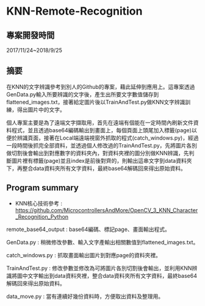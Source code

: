 KNN-Remote-Recognition
=============================

專案開發時間
--------------

2017/11/24~2018/9/25

摘要
------

在KNN的文字辨識參考到別人的Github的專案，藉此延伸到應用上。這專案透過GenData.py輸入所要辨識的文字後，產生出所要文字數值儲存到flattened_images.txt，接著給定圖片後以TrainAndTest.py做KNN文字辨識訓練，得出圖片中的文字。

個人專案主要是為了遠端文字擷取用，首先在遠端有個能在一定時間內刷新文件資料程式，並且透過base64編碼輸出到畫面上，每個頁面上頭尾加入標籤(page)以便於辨識頁面，接著在Local端遠端視窗外抓取的程式(catch_windows.py)，經過一段時間後抓完全部資料，並透過個人修改過的TrainAndTest.py，先將圖片各別做切割後會輸出到對應數字的資料夾內，對資料夾裡的圖分別做KNN辨識，先判斷圖片裡有標籤(page)並且index是前後對齊的，則輸出這串文字到data資料夾下，再整合data資料夾所有文字資料，最終base64解碼回來得出原始資料。

Program summary
-----------------

* KNN核心技術參考 : https://github.com/MicrocontrollersAndMore/OpenCV_3_KNN_Character_Recognition_Python

remote_base64_output : base64編碼、標記page、畫面輸出程式。

GenData.py : 稍微修改參數、輸入文字產輸出相關數值到flattened_images.txt。

catch_windows.py : 抓取畫面輸出圖片到對應page的資料夾裡。

TrainAndTest.py : 修改參數並修改為可將圖片各別切割後會輸出，並利用KNN辨識將圖中文字輸出到data資料夾裡，整合data資料夾所有文字資料，最終base64解碼回來得出原始資料。

data_move.py : 當有連續好幾份資料時，方便取出資料及整理用。



